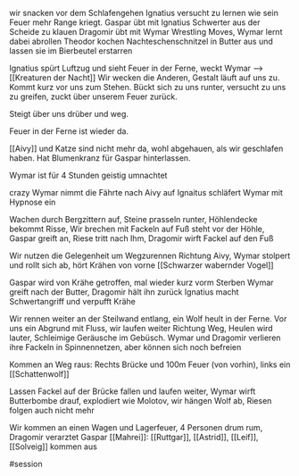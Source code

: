wir snacken vor dem Schlafengehen
Ignatius versucht zu lernen wie sein Feuer mehr Range kriegt.
Gaspar übt mit Ignatius Schwerter aus der Scheide zu klauen
Dragomir übt mit Wymar Wrestling Moves, Wymar lernt dabei abrollen
Theodor kochen Nachteschenschnitzel in Butter aus und lassen sie im Bierbeutel erstarren

Ignatius spürt Luftzug und sieht Feuer in der Ferne, weckt Wymar --> [[Kreaturen der Nacht]]
Wir wecken die Anderen, Gestalt läuft auf uns zu. Kommt kurz vor uns zum Stehen.
Bückt sich zu uns runter, versucht zu uns zu greifen, zuckt über unserem Feuer zurück.

Steigt über uns drüber und weg.

Feuer in der Ferne ist wieder da. 

[[Aivy]] und Katze sind nicht mehr da, wohl abgehauen, als wir geschlafen haben.
Hat Blumenkranz für Gaspar hinterlassen.

Wymar ist für 4 Stunden geistig umnachtet

crazy Wymar nimmt die Fährte nach Aivy auf
Ignaitus schläfert Wymar mit Hypnose ein

Wachen durch Bergzittern auf, Steine prasseln runter, Höhlendecke bekommt Risse, 
Wir brechen mit Fackeln auf
Fuß steht vor der Höhle, Gaspar greift an, Riese tritt nach Ihm, Dragomir wirft Fackel auf den Fuß

Wir nutzen die Gelegenheit um Wegzurennen Richtung Aivy, Wymar stolpert und rollt sich ab, hört Krähen von vorne [[Schwarzer wabernder Vogel]] 

Gaspar wird von Krähe getroffen, mal wieder kurz vorm Sterben
Wymar greift nach der Butter, Dragomir hält ihn zurück
Ignatius macht Schwertangriff und verpufft Krähe

Wir rennen weiter an der Steilwand entlang, ein Wolf heult in der Ferne. 
Vor uns ein Abgrund mit Fluss, wir laufen weiter Richtung Weg, Heulen wird lauter, Schleimige Geräusche im Gebüsch. Wymar und Dragomir verlieren ihre Fackeln in Spinnennetzen, aber können sich noch befreien

Kommen an Weg raus:
Rechts Brücke und 100m Feuer (von vorhin), links ein [[Schattenwolf]]

Lassen Fackel auf der Brücke fallen und laufen weiter,
Wymar wirft Butterbombe drauf, explodiert wie Molotov, wir hängen Wolf ab, Riesen folgen auch nicht mehr

Wir kommen an einen Wagen und Lagerfeuer, 4 Personen drum rum, Dragomir verarztet Gaspar
[[Mahrei]]:  [[Ruttgar]], [[Astrid]], [[Leif]], [[Solveig]] kommen aus



#session